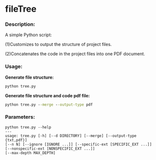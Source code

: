 # fileTree
### Description:

A simple Python script: 

(1)Customizes to output the structure of project files. 

(2)Concatenates the code in the project files into one PDF document.

### Usage:

**Generate file structure:**

```cmd
python tree.py
```

**Generate file structure and code pdf file:**

```cmd
python tree.py --merge --output-type pdf
```

### Parameters:

```
python tree.py --help
---
usage: tree.py [-h] [--d DIRECTORY] [--merge] [--output-type {txt,pdf}]
[--n N] [--ignore [IGNORE ...]] [--specific-ext [SPECIFIC_EXT ...]]
[--nonspecific-ext [NONSPECIFIC_EXT ...]]
[--max-depth MAX_DEPTH]
```
